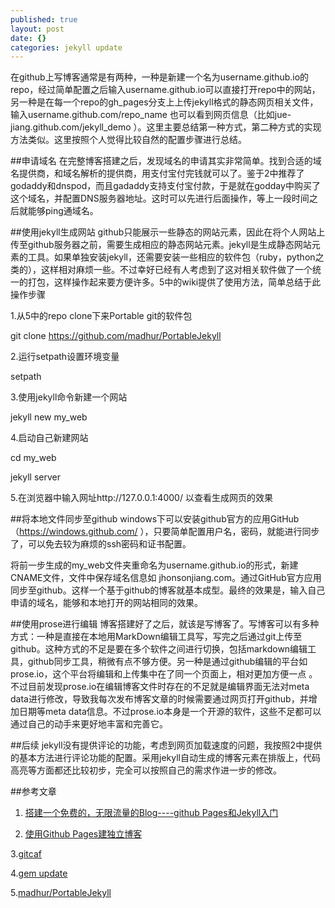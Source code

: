 ```yaml
---
published: true
layout: post
date: {}
categories: jekyll update
---
```


在github上写博客通常是有两种，一种是新建一个名为username.github.io的repo，经过简单配置之后输入username.github.io可以直接打开repo中的网站，另一种是在每一个repo的gh_pages分支上上传jekyll格式的静态网页相关文件，输入username.github.com/repo_name 也可以看到网页信息（比如jue-jiang.github.com/jekyll_demo ）。这里主要总结第一种方式，第二种方式的实现方法类似。这里按照个人觉得比较自然的配置步骤进行总结。

##申请域名
   在完整博客搭建之后，发现域名的申请其实非常简单。找到合适的域名提供商，和域名解析的提供商，用支付宝付完钱就可以了。鉴于2中推荐了godaddy和dnspod，而且gadaddy支持支付宝付款，于是就在godday中购买了这个域名，并配置DNS服务器地址。这时可以先进行后面操作，等上一段时间之后就能够ping通域名。
   
##使用jekyll生成网站
   github只能展示一些静态的网站元素，因此在将个人网站上传至github服务器之前，需要生成相应的静态网站元素。jekyll是生成静态网站元素的工具。如果单独安装jekyll，还需要安装一些相应的软件包（ruby，python之类的），这样相对麻烦一些。不过幸好已经有人考虑到了这对相关软件做了一个统一的打包，这样操作起来要方便许多。5中的wiki提供了使用方法，简单总结于此
   操作步骤
   
   1.从5中的repo clone下来Portable git的软件包
   
   git clone https://github.com/madhur/PortableJekyll
   
   2.运行setpath设置环境变量
   
   setpath
   
   3.使用jekyll命令新建一个网站
   
   jekyll new my_web
   
   4.启动自己新建网站
   
   cd my_web
   
   jekyll server
   
   5.在浏览器中输入网址http://127.0.0.1:4000/ 以查看生成网页的效果
   
##将本地文件同步至github
   windows下可以安装github官方的应用GitHub（https://windows.github.com/ ），只要简单配置用户名，密码，就能进行同步了，可以免去较为麻烦的ssh密码和证书配置。
   
   将前一步生成的my_web文件夹重命名为username.github.io的形式，新建CNAME文件，文件中保存域名信息如 jhonsonjiang.com。通过GitHub官方应用同步至github。这样一个基于github的博客就基本成型。最终的效果是，输入自己申请的域名，能够和本地打开的网站相同的效果。
   
##使用prose进行编辑
   博客搭建好了之后，就该是写博客了。写博客可以有多种方式：一种是直接在本地用MarkDown编辑工具写，写完之后通过git上传至github。这种方式的不足是要在多个软件之间进行切换，包括markdown编辑工具，github同步工具，稍微有点不够方便。另一种是通过github编辑的平台如prose.io，这个平台将编辑和上传集中在了同一个页面上，相对更加方便一点
   。
   不过目前发现prose.io在编辑博客文件时存在的不足就是编辑界面无法对meta data进行修改，导致我每次发布博客文章的时候需要通过网页打开github，并增加日期等meta data信息。不过prose.io本身是一个开源的软件，这些不足都可以通过自己的动手来更好地丰富和完善它。

##后续
   jekyll没有提供评论的功能，考虑到网页加载速度的问题，我按照2中提供的基本方法进行评论功能的配置。采用jekyll自动生成的博客元素在排版上，代码高亮等方面都还比较初步，完全可以按照自己的需求作进一步的修改。

   
##参考文章
   
1. [搭建一个免费的，无限流量的Blog----github Pages和Jekyll入门](http://www.ruanyifeng.com/blog/2012/08/blogging_with_jekyll.html)

2. [使用Github Pages建独立博客](http://beiyuu.com/github-pages/)

3.[gitcaf](http://blog.devtang.com/blog/2014/06/02/use-gitcafe-to-host-blog/)

4.[gem update](http://www.cnblogs.com/varlxj/archive/2011/10/16/2211004.html)

5.[madhur/PortableJekyll](https://github.com/madhur/PortableJekyll)